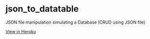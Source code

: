 # json_to_datatable
JSON file manipulation simulating a Database (CRUD using JSON file)

<a href="https://jsondatatable.herokuapp.com/">View in Heroku</a>
